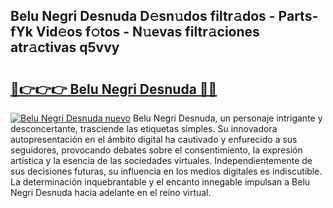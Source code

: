 ## Belu Negri Desnuda D𝚎sn𝚞dos filtr𝚊dos - Parts-fYk Vid𝚎os f𝚘tos - N𝚞evas filtr𝚊ciones atr𝚊ctivas q5vvy

# <h2><a href="http://mbati9.tromn.icu/?c=Belu+Negri+Desnuda">🔗👉👉👉 Belu Negri Desnuda 🔗🔗</a></h2>

[![Belu Negri Desnuda nuevo](https://i.imgur.com/pEAQMta.gif)](http://mbati9.tromn.icu/?c=Belu+Negri+Desnuda)
Belu Negri Desnuda, un personaje intrigante y desconcertante, trasciende las etiquetas simples. Su innovadora autopresentación en el ámbito digital ha cautivado y enfurecido a sus seguidores, provocando debates sobre el consentimiento, la expresión artística y la esencia de las sociedades virtuales. Independientemente de sus decisiones futuras, su influencia en los medios digitales es indiscutible. La determinación inquebrantable y el encanto innegable impulsan a Belu Negri Desnuda hacia adelante en el reino virtual.
